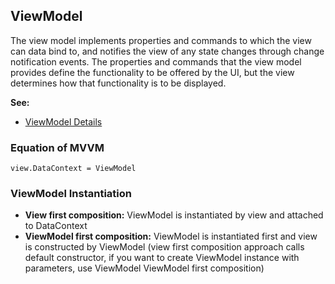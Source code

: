 ## ViewModel
The view model implements properties and commands to which the view can data bind to, and notifies the view of any state changes through change notification events. The properties and commands that the view model provides define the functionality to be offered by the UI, but the view determines how that functionality is to be displayed.

**See:**
* [ViewModel Details](https://docs.microsoft.com/en-us/xamarin/xamarin-forms/enterprise-application-patterns/mvvm#viewmodel)

### Equation of MVVM
```
view.DataContext = ViewModel
```

### ViewModel Instantiation
* **View first composition:** ViewModel is instantiated by view and attached to DataContext
* **ViewModel first composition:** ViewModel is instantiated first and view is constructed by ViewModel (view first composition approach calls default constructor, if you want to create ViewModel instance with parameters, use ViewModel ViewModel first composition)
